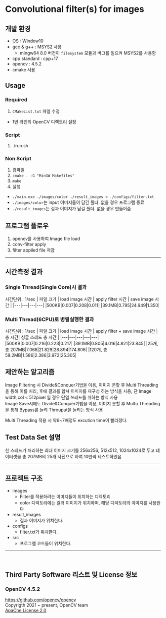 # Convolutional filter(s) for images

## 개발 환경
- OS : Window10
- gcc & g++ : MSYS2 사용
  - mingw64 8.0 버전이 `filesystem` 모듈과 버그를 일으켜 MSYS2를 사용함
- cpp standard : cpp+17
- opencv : 4.5.2
- cmake 사용
  

## Usage
### Required
1. `CMakeList.txt` 파일 수정
  - 1번 라인의 OpenCV 디렉토리 설정

### Script
1. ./run.sh

### Non Script
1. 컴파일
  1. `cmake . -G "MinGW Makefiles"`
  2. `make`
2. 실행
  - `./main.exe ./images/color ./result_images < ./configs/filter.txt`
  - `./images/color`는 input 이미지들이 담긴 폴더. 없을 경우 프로그램 종료
  - `./result_images`는 결과 이미지가 담길 폴더. 없을 경우 만들어줌

## 프로그램 플로우
1. opencv를 사용하여 Image file load
2. conv-filter apply
3. filter appiled file 저장


---

## 시간측정 결과
### Single Thread(Single Core)시 결과
시간단위 : 1/sec
| 파일 크기 | load image 시간 | apply filter 시간 | save image 시간 |
|---|---|---|---|
|500KB|0.007|0.208|0.011|
|39.1MB|0.795|24.649|1.350|


### Multi Thread(6CPU)로 병렬실행한 결과
시간단위 : 1/sec
| 파일 크기 | load image 시간 | apply filter + save image 시간 | 총 시간| 싱글 스레드 총 시간 |
|---|---|---|---|---|
|500KB|0.007|0.216|0.223|0.217|
|39.1MB|0.805|4.016|4.821|23.845|
|25개, 총 207MB|7.068|21.828|28.894|174.806|
|120개, 총 58.2MB|1.586|2.386|3.972|25.305|

## 제안하는 알고리즘
Image Filtering 시 Divide&Conquer기법을 이용, 이미지 분할 후 Multi Threading을 통해 이를 처리, 후에 결과를 합쳐 이미지를 재구성 하는 방식을 사용, 단 Image width,col < 512pixel 일 경우 단일 쓰레드를 취하는 방식 사용  
Image Save시에도 Divide&Conquer기법을 이용, 이미지 분할 후 Multu Threading을 통해 Bypass를 늘려 Throuput을 늘리는 방식 사용

Multi Threading 적용 시 약6~7배정도 excution time이 빨라졌다.

## Test Data Set 설명
한 스레드가 처리하는 최대 이미지 크기를 256x256, 512x512, 1024x1024로 두고 데이터셋을 총 207MB의 25개 사진으로 하여 10번씩 테스트하였음

---

## 프로젝트 구조
- images
  - Filter를 적용하려는 이미지들이 위치하는 디렉토리
  - color 디렉토리에는 컬러 이미지가 위치하며, 해당 디렉토리의 이미지를 사용한다
- result_images
  - 결과 이미지가 위치한다.
- configs
  - filter.txt가 위치한다.
- src
  - 프로그램 코드들이 위치한다.


---

<br>

## Third Party Software 리스트 및 License 정보
### OpenCV 4.5.2  
https://github.com/opencv/opencv  
Copyrigth 2021 ~ present, OpenCV team  
[ApaChe License 2.0](http://www.apache.org/licenses/LICENSE-2.0)

